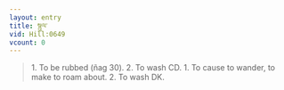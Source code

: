 ```yaml
---
layout: entry
title: སྙུལ་
vid: Hill:0649
vcount: 0
---
```

> 1\. To be rubbed (ñag 30)\. 2\. To wash CD\. 1\. To cause to wander, to make to roam about\. 2\. To wash DK\.


